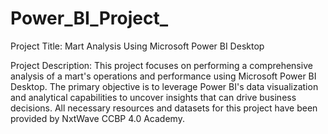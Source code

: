 # Power_BI_Project_
Project Title: Mart Analysis Using Microsoft Power BI Desktop

Project Description:
This project focuses on performing a comprehensive analysis of a mart's operations and performance using Microsoft Power BI Desktop. The primary objective is to leverage Power BI's data visualization and analytical capabilities to uncover insights that can drive business decisions. All necessary resources and datasets for this project have been provided by NxtWave CCBP 4.0 Academy.
